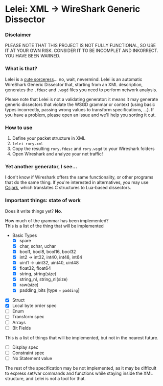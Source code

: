 Lelei: XML -> WireShark Generic Dissector
=========================================

### Disclaimer ###
PLEASE NOTE THAT THIS PROJECT IS NOT FULLY FUNCTIONAL, SO USE IT AT YOUR OWN RISK. CONSIDER IT TO BE INCOMPLET AND INKORRECT. YOU HAVE BEEN WARNED.

### What is that? ###

Lelei is a [cute sorceress](http://gate-thus-the-jsdf-fought-there.wikia.com/wiki/Lelei_La_Lalena)... no, wait, nevermind.
Lelei is an automatic WireShark Generic Dissector that, starting from an XML description,
generates the `.fdesc` and `.wsgd` files you need to perform network analysis.

Please note that Lelei is not a validating generator: it means it may generate generic
dissectors that violate the WSGD grammar or context (using basic types incorrectly, 
passing wrong values to transform specifications, ...). If you have a problem,
please open an issue and we'll help you sorting it out.

### How to use ###

1. Define your packet structure in XML
2. `lelei rory.xml`
3. Copy the resulting `rory.fdesc` and `rory.wsgd` to your Wireshark folders
4. Open Wireshark and analyze your net traffic!

### Yet another generator, I see... ###

I don't know if Wireshark offers the same functionality, or other programs that do
the same thing.
If you're interested in alternatives, you may use [Csjark](https://csjark.readthedocs.org/en/latest/),
which translates C structures to Lua-based dissectors.

### Important things: state of work ###

Does it write things yet? **No**.

How much of the grammar has been implemented?  
This is a list of the thing that will be implemented

- Basic Types
  - [x] spare
  - [x] char, schar, uchar
  - [x] bool1, bool8, bool16, bool32
  - [x]  int2 ->  int32,  int40,  int48, int64
  - [x] uint1 -> uint32, uint40, uint48
  - [x] float32, float64
  - [x] string, string(size)
  - [x] string_nl, string_nl(size)
  - [x] raw(size)
  - [x] padding_bits [type = `padding`]

- [x] Struct
- [x] Local byte order spec
- [ ] Enum
- [ ] Transform spec
- [ ] Arrays
- [ ] Bit Fields

This is a list of things that will be implemented,
but not in the nearest future.

- [ ] Display spec
- [ ] Constraint spec
- [ ] No Statement value

The rest of the specification may be not implemented, as it may
be difficult to express set/var commands and functions while staying
inside the XML structure, and Lelei is not a tool for that.